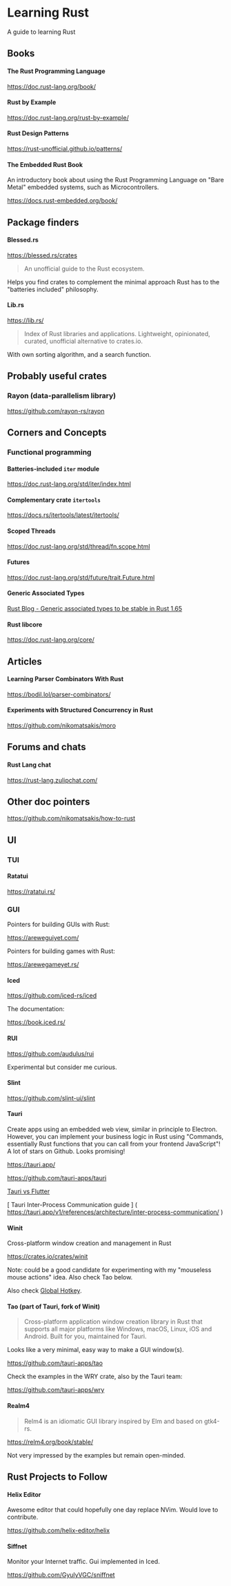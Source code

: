 # Learning Rust

A guide to learning Rust

## Books

#### The Rust Programming Language

https://doc.rust-lang.org/book/

#### Rust by Example

https://doc.rust-lang.org/rust-by-example/

#### Rust Design Patterns

https://rust-unofficial.github.io/patterns/

#### The Embedded Rust Book

An introductory book about using the Rust Programming Language on "Bare Metal" embedded systems, such as Microcontrollers.

https://docs.rust-embedded.org/book/

## Package finders

#### Blessed.rs

https://blessed.rs/crates

> An unofficial guide to the Rust ecosystem.

Helps you find crates to complement the minimal approach Rust has to the "batteries included" philosophy.

<!-- Good place to start as it appears to contain a smaller selection of more established crates. -->

#### Lib.rs

https://lib.rs/

> Index of Rust libraries and applications. Lightweight, opinionated, curated, unofficial alternative to crates.io.

With own sorting algorithm, and a search function.

## Probably useful crates

### Rayon (data-parallelism library)

https://github.com/rayon-rs/rayon

## Corners and Concepts

### Functional programming

#### Batteries-included `iter` module

https://doc.rust-lang.org/std/iter/index.html

#### Complementary crate `itertools`

https://docs.rs/itertools/latest/itertools/

#### Scoped Threads

https://doc.rust-lang.org/std/thread/fn.scope.html

#### Futures

https://doc.rust-lang.org/std/future/trait.Future.html

#### Generic Associated Types

[ Rust Blog - Generic associated types to be stable in Rust 1.65 ](https://blog.rust-lang.org/2022/10/28/gats-stabilization.html)

#### Rust libcore

https://doc.rust-lang.org/core/

## Articles

#### Learning Parser Combinators With Rust

https://bodil.lol/parser-combinators/

#### Experiments with Structured Concurrency in Rust

https://github.com/nikomatsakis/moro

## Forums and chats

#### Rust Lang chat

https://rust-lang.zulipchat.com/

## Other doc pointers

https://github.com/nikomatsakis/how-to-rust

## UI

### TUI

#### Ratatui

https://ratatui.rs/

### GUI

Pointers for building GUIs with Rust:

https://areweguiyet.com/

Pointers for building games with Rust:

https://arewegameyet.rs/

#### Iced

https://github.com/iced-rs/iced

The documentation:

https://book.iced.rs/

#### RUI

https://github.com/audulus/rui

Experimental but consider me curious.

#### Slint

https://github.com/slint-ui/slint

#### Tauri

Create apps using an embedded web view, similar in principle to Electron.
However, you can implement your business logic in Rust using "Commands, essentially Rust functions that you can call from your frontend JavaScript"!
A lot of stars on Github. Looks promising!

https://tauri.app/

https://github.com/tauri-apps/tauri

[Tauri vs Flutter](https://www.reddit.com/r/rust/comments/14g95hn/tauri_vs_flutter/)

[ Tauri Inter-Process Communication guide ] ( https://tauri.app/v1/references/architecture/inter-process-communication/ )

#### Winit

Cross-platform window creation and management in Rust

https://crates.io/crates/winit

Note: could be a good candidate for experimenting with my "mouseless mouse actions" idea. Also check Tao below.

Also check [Global Hotkey](https://github.com/tauri-apps/global-hotkey).

#### Tao (part of Tauri, fork of Winit)

> Cross-platform application window creation library in Rust that supports all major platforms like Windows, macOS, Linux, iOS and Android. Built for you, maintained for Tauri.

Looks like a very minimal, easy way to make a GUI window(s).

https://github.com/tauri-apps/tao

Check the examples in the WRY crate, also by the Tauri team:

https://github.com/tauri-apps/wry

#### Realm4

> Relm4 is an idiomatic GUI library inspired by Elm and based on gtk4-rs.

https://relm4.org/book/stable/

Not very impressed by the examples but remain open-minded.

## Rust Projects to Follow

#### Helix Editor

Awesome editor that could hopefully one day replace NVim. Would love to contribute.

https://github.com/helix-editor/helix

#### Siffnet

Monitor your Internet traffic. Gui implemented in Iced.

https://github.com/GyulyVGC/sniffnet
